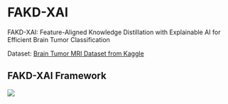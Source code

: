 # FAKD-XAI
FAKD-XAI: Feature-Aligned Knowledge Distillation with Explainable AI for Efficient Brain Tumor Classification

Dataset: [Brain Tumor MRI Dataset from Kaggle](https://www.kaggle.com/datasets/masoudnickparvar/brain-tumor-mri-dataset)


## FAKD-XAI Framework

![](https://www.googleapis.com/download/storage/v1/b/kaggle-forum-message-attachments/o/inbox%2F19186184%2F4348607d22bdf346d095c61105ba4a59%2FFAKD-XAI.png?generation=1746009023884310&alt=media)


